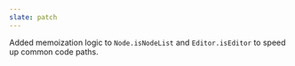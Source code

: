 ```yaml
---
slate: patch
---
```


Added memoization logic to `Node.isNodeList` and `Editor.isEditor` to speed up common code paths.
